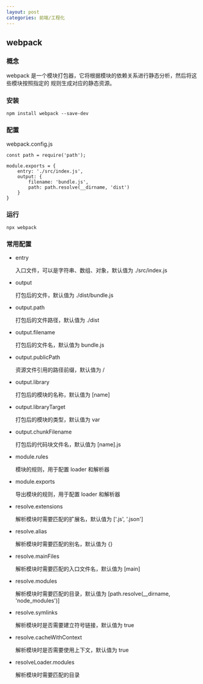 ```yaml
---
layout: post
categories: 前端/工程化
---
```


## webpack

### 概念

webpack 是一个模块打包器，它将根据模块的依赖关系进行静态分析，然后将这些模块按照指定的
规则生成对应的静态资源。

### 安装

```
npm install webpack --save-dev
```

### 配置

webpack.config.js

```
const path = require('path');

module.exports = {
    entry: './src/index.js',
    output: {
        filename: 'bundle.js',
        path: path.resolve(__dirname, 'dist')
    }
}
```

### 运行

```
npx webpack
```

### 常用配置

- entry

  入口文件，可以是字符串、数组、对象，默认值为 ./src/index.js

- output

  打包后的文件，默认值为 ./dist/bundle.js

- output.path

  打包后的文件路径，默认值为 ./dist

- output.filename

  打包后的文件名，默认值为 bundle.js

- output.publicPath

  资源文件引用的路径前缀，默认值为 /

- output.library

  打包后的模块的名称，默认值为 [name]

- output.libraryTarget

  打包后的模块的类型，默认值为 var

- output.chunkFilename

  打包后的代码块文件名，默认值为 [name].js

- module.rules

  模块的规则，用于配置 loader 和解析器

- module.exports

  导出模块的规则，用于配置 loader 和解析器

- resolve.extensions

  解析模块时需要匹配的扩展名，默认值为 ['.js', '.json']

- resolve.alias

  解析模块时需要匹配的别名，默认值为 {}

- resolve.mainFiles

  解析模块时需要匹配的入口文件名，默认值为 [main]

- resolve.modules

  解析模块时需要匹配的目录，默认值为 [path.resolve(__dirname, 'node_modules')]

- resolve.symlinks

  解析模块时是否需要建立符号链接，默认值为 true

- resolve.cacheWithContext

  解析模块时是否需要使用上下文，默认值为 true

- resolveLoader.modules

  解析模块时需要匹配的目录
